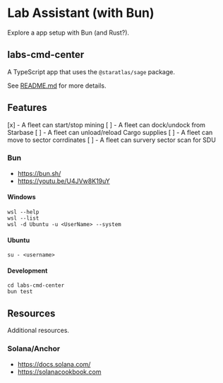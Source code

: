 # Lab Assistant (with Bun)

Explore a app setup with Bun (and Rust?).

## labs-cmd-center

A TypeScript app that uses the `@staratlas/sage` package.

See [README.md](labs-cmd-center/README.md) for more details.

## Features

[x] - A fleet can start/stop mining
[ ] - A fleet can dock/undock from Starbase
[ ] - A fleet can unload/reload Cargo supplies
[ ] - A fleet can move to sector corrdinates
[ ] - A fleet can survery sector scan for SDU

### Bun

* https://bun.sh/
* https://youtu.be/U4JVw8K19uY

#### Windows

```
wsl --help
wsl --list
wsl -d Ubuntu -u <UserName> --system
```

#### Ubuntu

```
su - <username>
```

#### Development

```
cd labs-cmd-center
bun test
```

## Resources

Additional resources.

### Solana/Anchor

* https://docs.solana.com/
* https://solanacookbook.com
